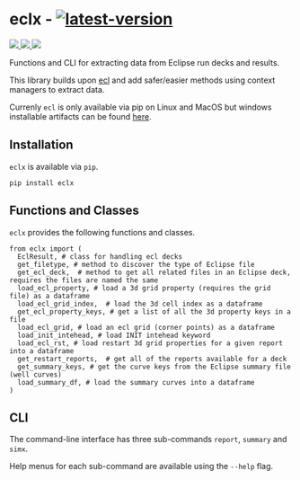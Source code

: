 # eclx - [![latest-version](https://img.shields.io/pypi/v/eclx?color=006dad&label=pypi_version&logo=Python&logoColor=white)](https://pypi.org/project/eclx)

<p align="left">
    <a href="https://github.com/trhallam/eclx/actions" 
       alt="Python Tests">
        <img src="https://img.shields.io/endpoint?url=https://gist.githubusercontent.com/trhallam/0da415ee1bf30b0fc37a2fc4ddafbdee/raw/eclx_test.json" />
    </a>
    <a href="https://github.com/psf/black" 
       alt="black">
        <img src="https://img.shields.io/badge/code_style-black-000000.svg" />
    </a>
    </a>
        <a href="https://github.com/trhallam/digirock/blob/main/LICENSE" 
       alt="License">
        <img src="https://img.shields.io/badge/license-MIT-brightgreen" />
    </a>
</p>

Functions and CLI for extracting data from Eclipse run decks and results.

This library builds upon [ecl](github.com/equinor/ecl) and add safer/easier methods using context managers to extract data.

Currenly `ecl` is only available via pip on Linux and MacOS but windows installable artifacts can be found [here](github.com/trhallam/ecl).

## Installation

`eclx` is available via `pip`.

```
pip install eclx
```

## Functions and Classes

`eclx` provides the following functions and classes.

```
from eclx import (
  EclResult, # class for handling ecl decks
  get_filetype, # method to discover the type of Eclipse file
  get_ecl_deck,  # method to get all related files in an Eclipse deck, requires the files are named the same
  load_ecl_property, # load a 3d grid property (requires the grid file) as a dataframe
  load_ecl_grid_index,  # load the 3d cell index as a dataframe
  get_ecl_property_keys, # get a list of all the 3d property keys in a file
  load_ecl_grid, # load an ecl grid (corner points) as a dataframe
  load_init_intehead, # load INIT intehead keyword
  load_ecl_rst, # load restart 3d grid properties for a given report into a dataframe
  get_restart_reports,  # get all of the reports available for a deck
  get_summary_keys, # get the curve keys from the Eclipse summary file (well curves)
  load_summary_df, # load the summary curves into a dataframe
)
```

## CLI

The command-line interface has three sub-commands `report`, `summary` and `simx`. 

Help menus for each sub-command are available using the `--help` flag.
